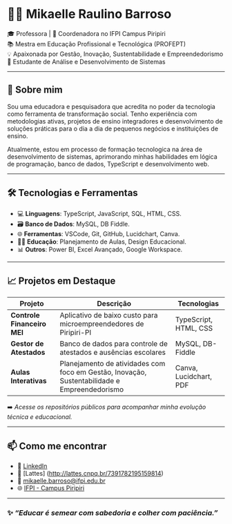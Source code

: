 # 👩‍💻 Mikaelle Raulino Barroso

🎓 Professora | 💼 Coordenadora no IFPI Campus Piripiri  
📚 Mestra em Educação Profissional e Tecnológica (PROFEPT)  
💡 Apaixonada por Gestão, Inovação, Sustentabilidade e Empreendedorismo  
🚀 Estudante de Análise e Desenvolvimento de Sistemas  

---

## 💬 Sobre mim

Sou uma educadora e pesquisadora que acredita no poder da tecnologia como ferramenta de transformação social. Tenho experiência com metodologias ativas, projetos de ensino integradores e desenvolvimento de soluções práticas para o dia a dia de pequenos negócios e instituições de ensino.

Atualmente, estou em processo de formação tecnologica na área de desenvolvimento de sistemas, aprimorando minhas habilidades em lógica de programação, banco de dados, TypeScript e desenvolvimento web.

---

## 🛠️ Tecnologias e Ferramentas

- 💻 **Linguagens**: TypeScript, JavaScript, SQL, HTML, CSS.
- 🗃️ **Banco de Dados**: MySQL, DB Fiddle.
- 🌐 **Ferramentas**: VSCode, Git, GitHub, Lucidchart, Canva.
- 🧑‍🏫 **Educação**: Planejamento de Aulas, Design Educacional.
- 📊 **Outros**: Power BI, Excel Avançado, Google Workspace.

---

## 📈 Projetos em Destaque

| Projeto | Descrição | Tecnologias |
|--------|-----------|-------------|
| **Controle Financeiro MEI** | Aplicativo de baixo custo para microempreendedores de Piripiri-PI | TypeScript, HTML, CSS |
| **Gestor de Atestados** | Banco de dados para controle de atestados e ausências escolares | MySQL, DB-Fiddle |
| **Aulas Interativas** | Planejamento de atividades com foco em Gestão, Inovação, Sustentabilidade e Empreendedorismo | Canva, Lucidchart, PDF |

➡️ *Acesse os repositórios públicos para acompanhar minha evolução técnica e educacional.*

---

## 📫 Como me encontrar

- 💼 [LinkedIn](https://www.linkedin.com/in/seu-link)
- 💼 [Lattes] (http://lattes.cnpq.br/7391782195159814)
- 📧 mikaelle.barroso@ifpi.edu.br
- 🌐 [IFPI - Campus Piripiri](https://www.ifpi.edu.br/piripiri)

---

### ✨ *“Educar é semear com sabedoria e colher com paciência.”*  
